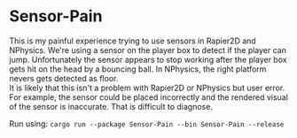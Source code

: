 # Sensor-Pain
This is my painful experience trying to use sensors in Rapier2D and NPhysics. We're using a sensor on the player box to detect if the player can jump. Unfortunately the sensor appears to stop working after the player box gets hit on the head by a bouncing ball. In NPhysics, the right platform nevers gets detected as floor.  
It is likely that this isn't a problem with Rapier2D or NPhysics but user error. For example, the sensor could be placed incorrectly and the rendered visual of the sensor is inaccurate. That is difficult to diagnose.  

Run using: `cargo run --package Sensor-Pain --bin Sensor-Pain --release`
